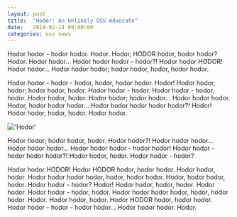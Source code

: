 ```yaml
---
layout: post
title:  "Hodor: An Unlikely OSS Advocate"
date:   2014-02-14 09:00:00
categories: oss news
---
```

Hodor hodor - hodor hodor. Hodor. Hodor, HODOR hodor, hodor hodor? Hodor. Hodor hodor... Hodor hodor hodor - hodor?!
Hodor hodor HODOR! Hodor hodor... Hodor hodor hodor; hodor hodor, hodor, hodor hodor.

Hodor hodor - hodor - hodor, hodor, hodor hodor. Hodor! Hodor hodor, hodor; hodor hodor, hodor. Hodor hodor - hodor.
Hodor hodor - hodor, hodor. Hodor hodor, hodor. Hodor hodor; hodor hodor... Hodor hodor hodor. Hodor, hodor hodor
hodor... Hodor hodor hodor hodor hodor?! Hodor! Hodor hodor, hodor, hodor. Hodor hodor.

!['Hodor']({{site.baseurl}}/assets/img/hodor.png)

Hodor hodor; hodor hodor, hodor. Hodor hodor?! Hodor hodor hodor... Hodor hodor hodor... Hodor hodor hodor - hodor
hodor! Hodor hodor - hodor hodor hodor?! Hodor hodor, hodor. Hodor hodor - hodor?

Hodor hodor HODOR! Hodor HODOR hodor, hodor hodor. Hodor hodor, hodor. Hodor hodor hodor hodor, hodor, hodor hodor.
Hodor, hodor hodor, hodor. Hodor hodor - hodor? Hodor! Hodor hodor, hodor, hodor. Hodor hodor. Hodor hodor - hodor,
hodor. Hodor hodor hodor hodor, hodor, hodor hodor. Hodor. Hodor hodor, hodor. Hodor HODOR hodor, hodor hodor. Hodor
hodor - hodor - hodor hodor... Hodor hodor hodor. Hodor.

